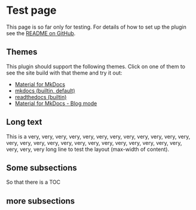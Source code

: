 # Test page

This page is so far only for testing.
For details of how to set up the plugin see the [README on GitHub](https://github.com/six-two/mkdocs-toggle-sidebar-plugin/blob/main/README.md).

## Themes

This plugin should support the following themes.
Click on one of them to see the site build with that theme and try it out:

- [Material for MkDocs](/material/)
- [mkdocs (builtin, default)](/mkdocs/)
- [readthedocs (builtin)](/readthedocs/)
- [Material for MkDocs - Blog mode](/material-blog/blog/)


## Long text

This is a very, very, very, very, very, very, very, very, very, very, very, very, very, very, very, very, very, very, very, very, very, very, very, very, very, very, very, very long line to test the layout (max-width of content).

## Some subsections

So that there is a TOC

## more subsections